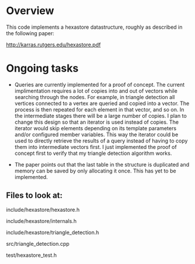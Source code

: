 
# Overview

This code implements a hexastore datastructure, roughly as described in the following paper:

http://karras.rutgers.edu/hexastore.pdf

# Ongoing tasks

- Queries are currently implemented for a proof of concept. The current implimentation requires a lot of copies into and out of vectors while searching through the nodes. For example, in triangle detection all vertices connected to a vertex are queried and copied into a vector. The process is then repeated for each element in that vector, and so on. In the intermediate stages there will be a large number of copies. I plan to change this design so that an iterator is used instead of copies. The iterator would skip elements depending on its template parameters and/or configured member variables. This way the iterator could be used to directly retrieve the results of a query instead of having to copy them into intermediate vectors first. I just implemented the proof of concept first to verify that my triangle detection algorithm works.

- The paper points out that the last table in the structure is duplicated and memory can be saved by only allocating it once. This has yet to be implemented.

## Files to look at:

include/hexastore/hexastore.h

include/hexastore/internals.h

include/hexastore/triangle_detection.h

src/triangle_detection.cpp

test/hexastore_test.h
